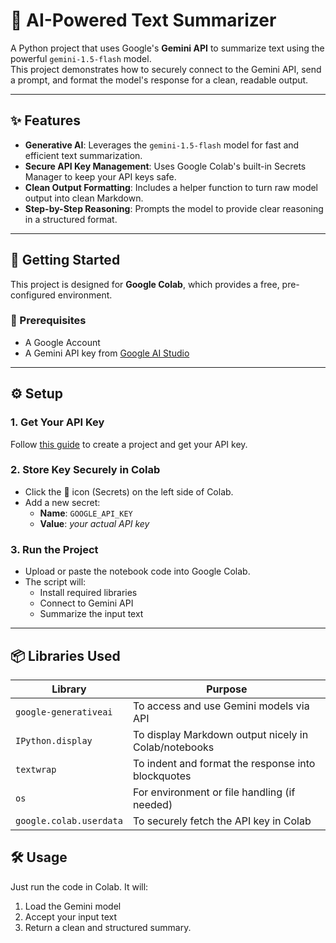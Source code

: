 # 📝 AI-Powered Text Summarizer

A Python project that uses Google's **Gemini API** to summarize text using the powerful `gemini-1.5-flash` model.  
This project demonstrates how to securely connect to the Gemini API, send a prompt, and format the model's response for a clean, readable output.

---

## ✨ Features

- **Generative AI**: Leverages the `gemini-1.5-flash` model for fast and efficient text summarization.  
- **Secure API Key Management**: Uses Google Colab's built-in Secrets Manager to keep your API keys safe.  
- **Clean Output Formatting**: Includes a helper function to turn raw model output into clean Markdown.  
- **Step-by-Step Reasoning**: Prompts the model to provide clear reasoning in a structured format.  

---

## 🚀 Getting Started

This project is designed for **Google Colab**, which provides a free, pre-configured environment.

### 🔧 Prerequisites

- A Google Account  
- A Gemini API key from [Google AI Studio](https://makersuite.google.com/app)

---

## ⚙️ Setup

### 1. Get Your API Key
Follow [this guide](https://ai.google.dev/gemini-api/docs/get-api-key) to create a project and get your API key.

### 2. Store Key Securely in Colab
- Click the 🔑 icon (Secrets) on the left side of Colab.
- Add a new secret:
  - **Name**: `GOOGLE_API_KEY`
  - **Value**: *your actual API key*

### 3. Run the Project
- Upload or paste the notebook code into Google Colab.
- The script will:
  - Install required libraries
  - Connect to Gemini API
  - Summarize the input text

---

## 📦 Libraries Used

| Library              | Purpose                                               |
|----------------------|-------------------------------------------------------|
| `google-generativeai` | To access and use Gemini models via API              |
| `IPython.display`     | To display Markdown output nicely in Colab/notebooks |
| `textwrap`            | To indent and format the response into blockquotes   |
| `os`                  | For environment or file handling (if needed)         |
| `google.colab.userdata` | To securely fetch the API key in Colab             |


## 🛠️ Usage

Just run the code in Colab. It will:

1. Load the Gemini model
2. Accept your input text
3. Return a clean and structured summary.


